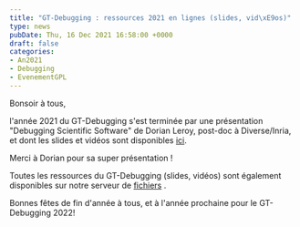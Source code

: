 ```yaml
---
title: "GT-Debugging : ressources 2021 en lignes (slides, vid\xE9os)"
type: news
pubDate: Thu, 16 Dec 2021 16:58:00 +0000
draft: false
categories:
- An2021
- Debugging
- EvenementGPL
---
```


Bonsoir à tous,

l'année 2021 du GT-Debugging s'est terminée par une présentation "Debugging Scientific Software" de Dorian Leroy, post-doc à Diverse/Inria, et dont les slides et vidéos sont disponibles [ici](https://debugging.inria.fr/meetings.html).

Merci à Dorian pour sa super présentation !

Toutes les ressources du GT-Debugging (slides, vidéos) sont également disponibles sur notre serveur de [fichiers](https://files-debugging.inria.fr/) .

Bonnes fêtes de fin d'année à tous, et à l'année prochaine pour le GT-Debugging 2022!
